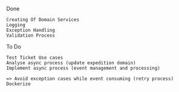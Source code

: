 ﻿Done 

    Creating Of Domain Services
    Logging    
    Exception Handling
    Validation Process
  
To Do

    Test Ticket Use cases
    Analyse async process (update expedition domain)
    Implement async process (event management and processing)
        
    => Avoid exception cases while event consuming (retry process)
    Dockerize
  